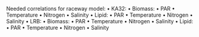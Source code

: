 Needed correlations for raceway model:
	• KA32:
		• Biomass: 
			• PAR
			• Temperature
			• Nitrogen
			• Salinity
		• Lipid:
			• PAR
			• Temperature
			• Nitrogen
			• Salinity
	• LRB:
		• Biomass: 
			• PAR
			• Temperature
			• Nitrogen
			• Salinity
		• Lipid:
			• PAR
			• Temperature
			• Nitrogen
			• Salinity